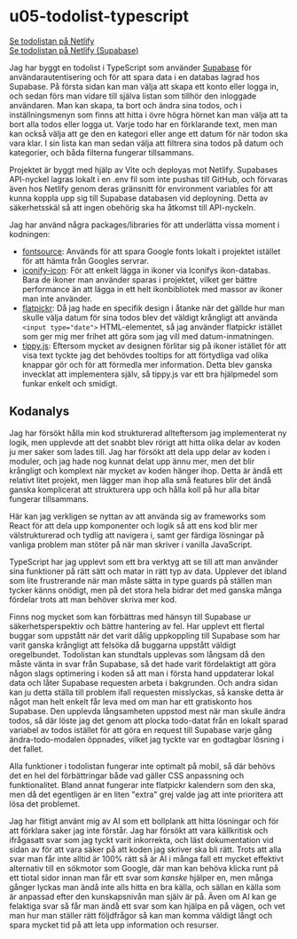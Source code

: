 # u05-todolist-typescript

[Se todolistan på Netlify](https://idaohlen-todolist-typescript-local.netlify.app)  
[Se todolistan på Netlify (Supabase)](https://idaohlen-u05-todolist-typescript.netlify.app)

Jag har byggt en todolist i TypeScript som använder [Supabase](https://supabase.com) för användarautentisering och för att spara data i en databas lagrad hos Supabase. På första sidan kan man välja att skapa ett konto eller logga in, och sedan förs man vidare till själva listan som tillhör den inloggade användaren. Man kan skapa, ta bort och ändra sina todos, och i inställningsmenyn som finns att hitta i övre högra hörnet kan man välja att ta bort alla todos eller logga ut. Varje todo har en förklarande text, men man kan också välja att ge den en kategori eller ange ett datum för när todon ska vara klar. I sin lista kan man sedan välja att filtrera sina todos på datum och kategorier, och båda filterna fungerar tillsammans.

Projektet är byggt med hjälp av Vite och deployas mot Netlify. Supabases API-nyckel lagras lokalt i en .env fil som inte pushas till GitHub, och förvaras även hos Netlify genom deras gränsnitt för environment variables för att kunna koppla upp sig till Supabase databasen vid deployning. Detta av säkerhetsskäl så att ingen obehörig ska ha åtkomst till API-nyckeln.

Jag har använd några packages/libraries för att underlätta vissa moment i kodningen:
- [fontsource](https://fontsource.org): Används för att spara Google fonts lokalt i projektet istället för att hämta från Googles servrar.
- [iconify-icon](https://iconify.design/docs/iconify-icon/): För att enkelt lägga in ikoner via Iconifys ikon-databas. Bara de ikoner man använder sparas i projektet, vilket ger bättre performance än att lägga in ett helt ikonbibliotek med massor av ikoner man inte använder.
- [flatpickr](https://flatpickr.js.org): Då jag hade en specifik design i åtanke när det gällde hur man skulle välja datum för sina todos blev det väldigt krångligt att använda `<input type="date">` HTML-elementet, så jag använder flatpickr istället som ger mig mer frihet att göra som jag vill med datum-inmatningen.
- [tippy.js](https://atomiks.github.io/tippyjs/): Eftersom mycket av designen förlitar sig på ikoner istället för att visa text tyckte jag det behövdes tooltips for att förtydliga vad olika knappar gör och för att förmedla mer information. Detta blev ganska invecklat att implementera själv, så tippy.js var ett bra hjälpmedel som funkar enkelt och smidigt.

## Kodanalys
Jag har försökt hålla min kod strukturerad allteftersom jag implementerat ny logik, men upplevde att det snabbt blev rörigt att hitta olika delar av koden ju mer saker som lades till. Jag har försökt att dela upp delar av koden i moduler, och jag hade nog kunnat delat upp ännu mer, men det blir krångligt och komplext när mycket av koden hänger ihop. Detta är ändå ett relativt litet projekt, men lägger man ihop alla små features blir det ändå ganska komplicerat att strukturera upp och hålla koll på hur alla bitar fungerar tillsammans.

Här kan jag verkligen se nyttan av att använda sig av frameworks som React för att dela upp komponenter och logik så att ens kod blir mer välstrukturerad och tydlig att navigera i, samt ger färdiga lösningar på vanliga problem man stöter på när man skriver i vanilla JavaScript.

TypeScript har jag upplevt som ett bra verktyg att se till att man använder sina funktioner på rätt sätt och matar in rätt typ av data. Upplever det ibland som lite frustrerande när man måste sätta in type guards på ställen man tycker känns onödigt, men på det stora hela bidrar det med ganska många fördelar trots att man behöver skriva mer kod.

Finns nog mycket som kan förbättras med hänsyn till Supabase ur säkerhetsperspektiv och bättre hantering av fel. Har upplevt ett flertal buggar som uppstått när det varit dålig uppkoppling till Supabase som har varit ganska krångligt att felsöka då buggarna uppstått väldigt oregelbundet. Todolistan kan stundtals upplevas som långsam då den måste vänta in svar från Supabase, så det hade varit fördelaktigt att göra någon slags optimering i koden så att man i första hand uppdaterar lokal data och låter Supabase requesten arbeta i bakgrunden. Och andra sidan kan ju detta ställa till problem ifall requesten misslyckas, så kanske detta är något man helt enkelt får leva med om man har ett gratiskonto hos Supabase. Den upplevda långsamheten uppstod mest när man skulle ändra todos, så där löste jag det genom att plocka todo-datat från en lokalt sparad variabel av todos istället för att göra en request till Supabase varje gång ändra-todo-modalen öppnades, vilket jag tyckte var en godtagbar lösning i det fallet.

Alla funktioner i todolistan fungerar inte optimalt på mobil, så där behövs det en hel del förbättringar både vad gäller CSS anpassning och funktionalitet. Bland annat fungerar inte flatpickr kalendern som den ska, men då det egentligen är en liten "extra" grej valde jag att inte prioritera att lösa det problemet.

Jag har flitigt använt mig av AI som ett bollplank att hitta lösningar och för att förklara saker jag inte förstår. Jag har försökt att vara källkritisk och ifrågasatt svar som jag tyckt varit inkorrekta, och läst dokumentation vid sidan av för att vara säker på att koden jag skriver ska bli rätt. Trots att alla svar man får inte alltid är 100% rätt så är AI i många fall ett mycket effektivt alternativ till en sökmotor som Google, där man kan behöva klicka runt på ett tiotal sidor innan man får ett svar som _kanske_ hjälper en, men många gånger lyckas man ändå inte alls hitta en bra källa, och sällan en källa som är anpassad efter den kunskapsnivån man själv är på. Även om AI kan ge felaktiga svar så får man ändå ett svar som kan hjälpa en på vägen, och vet man hur man ställer rätt följdfrågor så kan man komma väldigt långt och spara mycket tid på att leta upp information och resurser.
